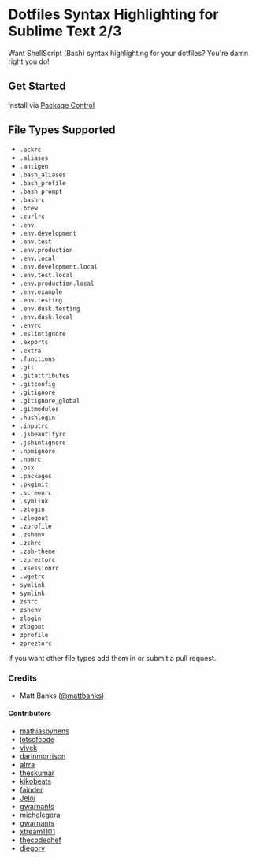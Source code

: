 # Dotfiles Syntax Highlighting for Sublime Text 2/3

Want ShellScript (Bash) syntax highlighting for your dotfiles? You're damn right you do!

## Get Started

Install via [Package Control](https://sublime.wbond.net/)

## File Types Supported

- `.ackrc`
- `.aliases`
- `.antigen`
- `.bash_aliases`
- `.bash_profile`
- `.bash_prompt`
- `.bashrc`
- `.brew`
- `.curlrc`
- `.env`
- `.env.development`
- `.env.test`
- `.env.production`
- `.env.local`
- `.env.development.local`
- `.env.test.local`
- `.env.production.local`
- `.env.example`
-	`.env.testing`
-	`.env.dusk.testing`
-	`.env.dusk.local`
- `.envrc`
- `.eslintignore`
- `.exports`
- `.extra`
- `.functions`
- `.git`
- `.gitattributes`
- `.gitconfig`
- `.gitignore`
- `.gitignore_global`
- `.gitmodules`
- `.hushlogin`
- `.inputrc`
- `.jsbeautifyrc`
- `.jshintignore`
- `.npmignore`
- `.npmrc`
- `.osx`
- `.packages`
- `.pkginit`
- `.screenrc`
- `.symlink`
- `.zlogin`
- `.zlogout`
- `.zprofile`
- `.zshenv`
- `.zshrc`
- `.zsh-theme`
- `.zpreztorc`
- `.xsessionrc`
- `.wgetrc`
- `symlink`
- `symlink`
- `zshrc`
- `zshenv`
- `zlogin`
- `zlogout`
- `zprofile`
- `zpreztorc`

If you want other file types add them in or submit a pull request.

### Credits

- Matt Banks ([@mattbanks](http://twitter.com/mattbanks))

#### Contributors

- [mathiasbynens](https://github.com/mathiasbynens)
- [lotsofcode](https://github.com/lotsofcode)
- [vivek](https://github.com/vivek)
- [darinmorrison](https://github.com/darinmorrison)
- [alrra](https://github.com/alrra)
- [theskumar](https://github.com/theskumar)
- [kikobeats](https://github.com/kikobeats)
- [fainder](https://github.com/fainder)
- [Jeloi](https://github.com/Jeloi)
- [gwarnants](https://github.com/gwarnants)
- [michelegera](https://github.com/michelegera)
- [gwarnants](https://github.com/gwarnants)
- [xtream1101](https://github.com/xtream1101)
- [thecodechef](https://github.com/thecodechef)
- [diegorv](https://github.com/diegorv)
